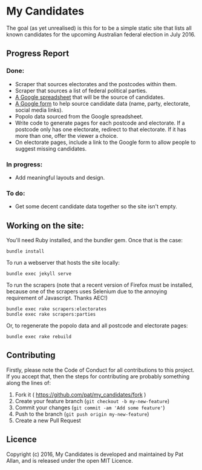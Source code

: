 # My Candidates

The goal (as yet unrealised) is this for to be a simple static site that lists all known candidates for the upcoming Australian federal election in July 2016.

## Progress Report

### Done:

* Scraper that sources electorates and the postcodes within them.
* Scraper that sources a list of federal political parties.
* [A Google spreadsheet](https://docs.google.com/spreadsheets/d/1PaS7lYTs5pAccFIHImzfStKVFdetjGHuHz54DoOdBP4/edit?usp=sharing) that will be the source of candidates.
* [A Google form](https://docs.google.com/forms/d/1mpS6fpwPAQGciaydUn-l_YyCEosYic3PHbdJf6Cz8gc/viewform) to help source candidate data (name, party, electorate, social media links).
* Popolo data sourced from the Google spreadsheet.
* Write code to generate pages for each postcode and electorate. If a postcode only has one electorate, redirect to that electorate. If it has more than one, offer the viewer a choice.
* On electorate pages, include a link to the Google form to allow people to suggest missing candidates.

### In progress:

* Add meaningful layouts and design.

### To do:

* Get some decent candidate data together so the site isn't empty.

## Working on the site:

You'll need Ruby installed, and the bundler gem. Once that is the case:

```
bundle install
```

To run a webserver that hosts the site locally:

```
bundle exec jekyll serve
```

To run the scrapers (note that a recent version of Firefox must be installed, because one of the scrapers uses Selenium due to the annoying requirement of Javascript. Thanks AEC!)

```
bundle exec rake scrapers:electorates
bundle exec rake scrapers:parties
```

Or, to regenerate the popolo data and all postcode and electorate pages:

```
bundle exec rake rebuild
```


## Contributing

Firstly, please note the Code of Conduct for all contributions to this project. If you accept that, then the steps for contributing are probably something along the lines of:

1. Fork it ( https://github.com/pat/my_candidates/fork )
2. Create your feature branch (`git checkout -b my-new-feature`)
3. Commit your changes (`git commit -am 'Add some feature'`)
4. Push to the branch (`git push origin my-new-feature`)
5. Create a new Pull Request

## Licence

Copyright (c) 2016, My Candidates is developed and maintained by Pat Allan, and is released under the open MIT Licence.
